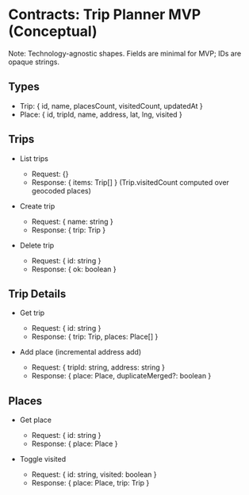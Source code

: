 # Contracts: Trip Planner MVP (Conceptual)

Note: Technology-agnostic shapes. Fields are minimal for MVP; IDs are opaque strings.

## Types
- Trip: { id, name, placesCount, visitedCount, updatedAt }
- Place: { id, tripId, name, address, lat, lng, visited }
<!-- Badge type removed from MVP -->

## Trips
- List trips
	- Request: {}
	- Response: { items: Trip[] } (Trip.visitedCount computed over geocoded places)

- Create trip
	- Request: { name: string }
	- Response: { trip: Trip }

- Delete trip
	- Request: { id: string }
	- Response: { ok: boolean }

## Trip Details
- Get trip
	- Request: { id: string }
	- Response: { trip: Trip, places: Place[] }

- Add place (incremental address add)
	- Request: { tripId: string, address: string }
	- Response: { place: Place, duplicateMerged?: boolean }

## Places
- Get place
	- Request: { id: string }
	- Response: { place: Place }

- Toggle visited
	- Request: { id: string, visited: boolean }
	- Response: { place: Place, trip: Trip }

<!-- Badge contracts removed from MVP -->
